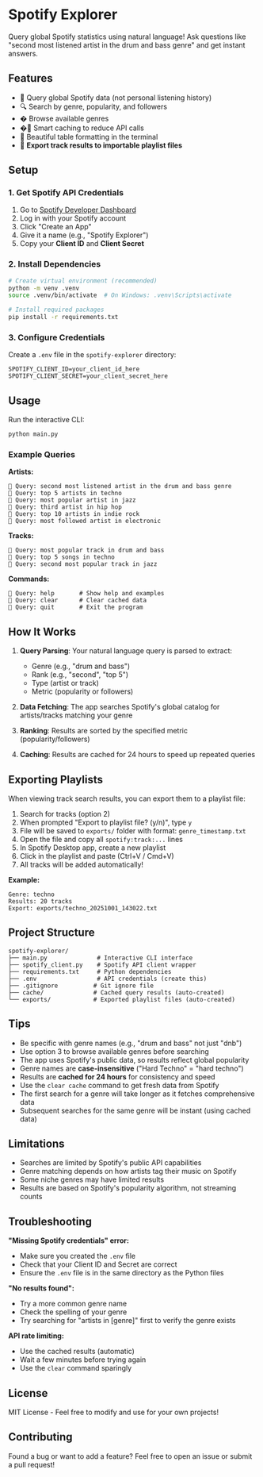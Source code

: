 # Spotify Explorer

Query global Spotify statistics using natural language! Ask questions like "second most listened artist in the drum and bass genre" and get instant answers.

## Features

- 🎵 Query global Spotify data (not personal listening history)
- 🔍 Search by genre, popularity, and followers
- � Browse available genres
- �💾 Smart caching to reduce API calls
- 🎨 Beautiful table formatting in the terminal
- 📝 **Export track results to importable playlist files**

## Setup

### 1. Get Spotify API Credentials

1. Go to [Spotify Developer Dashboard](https://developer.spotify.com/dashboard)
2. Log in with your Spotify account
3. Click "Create an App"
4. Give it a name (e.g., "Spotify Explorer")
5. Copy your **Client ID** and **Client Secret**

### 2. Install Dependencies

```bash
# Create virtual environment (recommended)
python -m venv .venv
source .venv/bin/activate  # On Windows: .venv\Scripts\activate

# Install required packages
pip install -r requirements.txt
```

### 3. Configure Credentials

Create a `.env` file in the `spotify-explorer` directory:

```env
SPOTIFY_CLIENT_ID=your_client_id_here
SPOTIFY_CLIENT_SECRET=your_client_secret_here
```

## Usage

Run the interactive CLI:

```bash
python main.py
```

### Example Queries

**Artists:**
```
🎵 Query: second most listened artist in the drum and bass genre
🎵 Query: top 5 artists in techno
🎵 Query: most popular artist in jazz
🎵 Query: third artist in hip hop
🎵 Query: top 10 artists in indie rock
🎵 Query: most followed artist in electronic
```

**Tracks:**
```
🎵 Query: most popular track in drum and bass
🎵 Query: top 5 songs in techno
🎵 Query: second most popular track in jazz
```

**Commands:**
```
🎵 Query: help       # Show help and examples
🎵 Query: clear      # Clear cached data
🎵 Query: quit       # Exit the program
```

## How It Works

1. **Query Parsing**: Your natural language query is parsed to extract:
   - Genre (e.g., "drum and bass")
   - Rank (e.g., "second", "top 5")
   - Type (artist or track)
   - Metric (popularity or followers)

2. **Data Fetching**: The app searches Spotify's global catalog for artists/tracks matching your genre

3. **Ranking**: Results are sorted by the specified metric (popularity/followers)

4. **Caching**: Results are cached for 24 hours to speed up repeated queries

## Exporting Playlists

When viewing track search results, you can export them to a playlist file:

1. Search for tracks (option 2)
2. When prompted "Export to playlist file? (y/n)", type `y`
3. File will be saved to `exports/` folder with format: `genre_timestamp.txt`
4. Open the file and copy all `spotify:track:...` lines
5. In Spotify Desktop app, create a new playlist
6. Click in the playlist and paste (Ctrl+V / Cmd+V)
7. All tracks will be added automatically!

**Example:**
```
Genre: techno
Results: 20 tracks
Export: exports/techno_20251001_143022.txt
```

## Project Structure

```
spotify-explorer/
├── main.py              # Interactive CLI interface
├── spotify_client.py    # Spotify API client wrapper
├── requirements.txt     # Python dependencies
├── .env                 # API credentials (create this)
├── .gitignore          # Git ignore file
├── cache/              # Cached query results (auto-created)
└── exports/            # Exported playlist files (auto-created)
```

## Tips

- Be specific with genre names (e.g., "drum and bass" not just "dnb")
- Use option 3 to browse available genres before searching
- The app uses Spotify's public data, so results reflect global popularity
- Genre names are **case-insensitive** ("Hard Techno" = "hard techno")
- Results are **cached for 24 hours** for consistency and speed
- Use the `clear cache` command to get fresh data from Spotify
- The first search for a genre will take longer as it fetches comprehensive data
- Subsequent searches for the same genre will be instant (using cached data)

## Limitations

- Searches are limited by Spotify's public API capabilities
- Genre matching depends on how artists tag their music on Spotify
- Some niche genres may have limited results
- Results are based on Spotify's popularity algorithm, not streaming counts

## Troubleshooting

**"Missing Spotify credentials" error:**
- Make sure you created the `.env` file
- Check that your Client ID and Secret are correct
- Ensure the `.env` file is in the same directory as the Python files

**"No results found":**
- Try a more common genre name
- Check the spelling of your genre
- Try searching for "artists in [genre]" first to verify the genre exists

**API rate limiting:**
- Use the cached results (automatic)
- Wait a few minutes before trying again
- Use the `clear` command sparingly

## License

MIT License - Feel free to modify and use for your own projects!

## Contributing

Found a bug or want to add a feature? Feel free to open an issue or submit a pull request!
